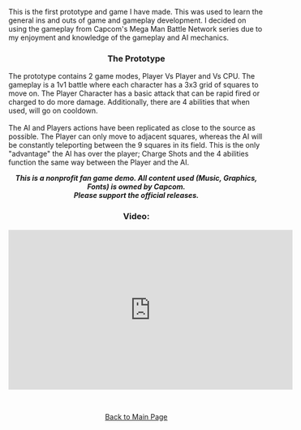 <p>This is the first prototype and game I have made. This was used to learn the general ins and outs of game and gameplay development. I decided on using the gameplay from Capcom's Mega Man Battle Network series due to my enjoyment and knowledge of the gameplay and AI mechanics.</p>

<h3><p align="center">The Prototype</p></h3>

<p>The prototype contains 2 game modes, Player Vs Player and Vs CPU. The gameplay is a 1v1 battle where each character has a 3x3 grid of squares to move on. The Player Character has a basic attack that can be rapid fired or charged to do more damage. Additionally, there are 4 abilities that when used, will go on cooldown.<br>
<br>
The AI and Players actions have been replicated as close to the source as possible. The Player can only move to adjacent squares, whereas the AI will be constantly teleporting between the 9 squares in its field. This is the only "advantage" the AI has over the player; Charge Shots and the 4 abilities function the same way between the Player and the AI.</p>

<p align="center"><i><b>This is a nonprofit fan game demo. All content used (Music, Graphics, Fonts) is owned by Capcom. <br>Please support the official releases.</b></i></p>

<h3><p align="center">Video:</p></h3>
<p align = "center"><iframe width="560" height="315" src="https://www.youtube.com/embed/Ph6Hncn1U4w" frameborder="0" allowfullscreen></iframe></p>

<br>
<p align="center"><a href="http://mvpet.github.io/">Back to Main Page</a></p>
